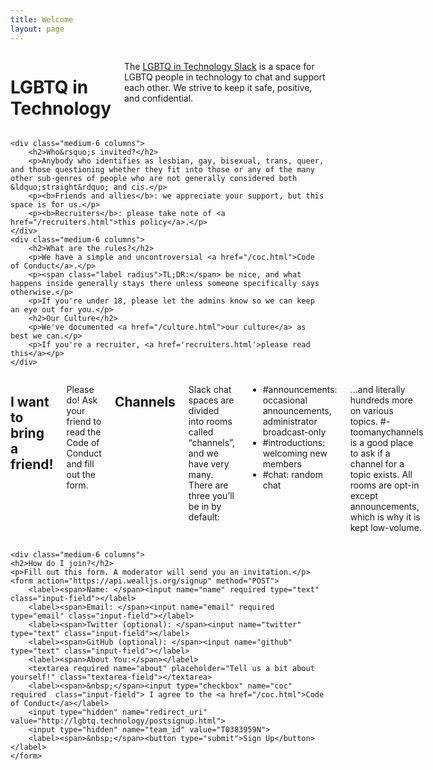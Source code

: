 ```yaml
---
title: Welcome
layout: page
---
```


<div class="row">
	<div class="panel callout columns">
		<h1>LGBTQ in Technology</h1>
		<p>The <a href="https://lgbt.slack.com">LGBTQ in Technology Slack</a> is a space for LGBTQ people in technology to chat and support each other. We strive to keep it safe, positive, and confidential.</p>
	</div>
</div>
<div class="row">

	<div class="medium-6 columns">
		<h2>Who&rsquo;s invited?</h2>
		<p>Anybody who identifies as lesbian, gay, bisexual, trans, queer, and those questioning whether they fit into those or any of the many other sub-genres of people who are not generally considered both &ldquo;straight&rdquo; and cis.</p>
		<p><b>Friends and allies</b>: we appreciate your support, but this space is for us.</p>
		<p><b>Recruiters</b>: please take note of <a href="/recruiters.html">this policy</a>.</p>
	</div>
	<div class="medium-6 columns">
		<h2>What are the rules?</h2>
		<p>We have a simple and uncontroversial <a href="/coc.html">Code of Conduct</a>.</p>
		<p><span class="label radius">TL;DR:</span> be nice, and what happens inside generally stays there unless someone specifically says otherwise.</p>
		<p>If you're under 18, please let the admins know so we can keep an eye out for you.</p>
		<h2>Our Culture</h2>
		<p>We've documented <a href="/culture.html">our culture</a> as best we can.</p>
		<p>If you're a recruiter, <a href='recruiters.html'>please read this</a></p>
	</div>

</div>
<div class="row">
        <div class="medium-6 columns">
		<h2>I want to bring a friend!</h2>
		<p>Please do!  Ask your friend to read the Code of Conduct and fill out the form.</p>
		<h2>Channels</h2>
		<p>Slack chat spaces are divided into rooms called &ldquo;channels&rdquo;, and we have very many. There are three you&rsquo;ll be in by default:</p>
		<ul class="no-bullets">
			<li><span class="label radius">#announcements:</span> occasional announcements, administrator broadcast-only</li>
			<li><span class="label radius">#introductions:</span> welcoming new members</li>
			<li><span class="label radius">#chat:</span> random chat</li>
		</ul>
		<p>...and literally hundreds more on various topics. <span class="label radius">#-toomanychannels</span> is a good place to ask if a channel for a topic exists. All rooms are opt-in except <span class="label radius">announcements</span>, which is why it is kept low-volume.</p>
	</div>

	<div class="medium-6 columns">
	<h2>How do I join?</h2>
	<p>Fill out this form. A moderator will send you an invitation.</p>
	<form action="https://api.wealljs.org/signup" method="POST">
		<label><span>Name: </span><input name="name" required type="text" class="input-field"></label>
		<label><span>Email: </span><input name="email" required type="email" class="input-field"></label>
		<label><span>Twitter (optional): </span><input name="twitter" type="text" class="input-field"></label>
		<label><span>GitHub (optional): </span><input name="github" type="text" class="input-field"></label>
		<label><span>About You:</span></label>
		<textarea required name="about" placeholder="Tell us a bit about yourself!" class="textarea-field"></textarea>
		<label><span>&nbsp;</span><input type="checkbox" name="coc" required  class="input-field"> I agree to the <a href="/coc.html">Code of Conduct</a></label>
		<input type="hidden" name="redirect_uri" value="http://lgbtq.technology/postsignup.html">
		<input type="hidden" name="team_id" value="T0383959N">
		<label><span>&nbsp;</span><button type="submit">Sign Up</button></label>
	</form>
</div>
</div>
